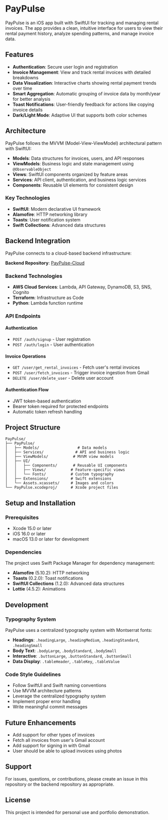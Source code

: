 # PayPulse

PayPulse is an iOS app built with SwiftUI for tracking and managing rental invoices. The app provides a clean, intuitive interface for users to view their rental payment history, analyze spending patterns, and manage invoice data.

## Features

- **Authentication**: Secure user login and registration
- **Invoice Management**: View and track rental invoices with detailed breakdowns
- **Data Visualization**: Interactive charts showing rental payment trends over time
- **Smart Aggregation**: Automatic grouping of invoice data by month/year for better analysis
- **Toast Notifications**: User-friendly feedback for actions like copying invoice details
- **Dark/Light Mode**: Adaptive UI that supports both color schemes

## Architecture

PayPulse follows the MVVM (Model-View-ViewModel) architectural pattern with SwiftUI:

- **Models**: Data structures for invoices, users, and API responses
- **ViewModels**: Business logic and state management using `@ObservableObject`
- **Views**: SwiftUI components organized by feature areas
- **Services**: API client, authentication, and business logic services
- **Components**: Reusable UI elements for consistent design

### Key Technologies

- **SwiftUI**: Modern declarative UI framework
- **Alamofire**: HTTP networking library
- **Toasts**: User notification system
- **Swift Collections**: Advanced data structures

## Backend Integration

PayPulse connects to a cloud-based backend infrastructure:

**Backend Repository**: [PayPulse-Cloud](https://github.com/azfar-imtiaz/PayPulse-Cloud)

### Backend Technologies
- **AWS Cloud Services**: Lambda, API Gateway, DynamoDB, S3, SNS, Cognito
- **Terraform**: Infrastructure as Code
- **Python**: Lambda function runtime

### API Endpoints

#### Authentication
- `POST /auth/signup` - User registration
- `POST /auth/login` - User authentication

#### Invoice Operations
- `GET /user/get_rental_invoices` - Fetch user's rental invoices
- `POST /user/fetch_invoices` - Trigger invoice ingestion from Gmail
- `DELETE /user/delete_user` - Delete user account

#### Authentication Flow
- JWT token-based authentication
- Bearer token required for protected endpoints
- Automatic token refresh handling

## Project Structure

```
PayPulse/
├── PayPulse/
│   ├── Models/                 # Data models
│   ├── Services/              # API and business logic
│   ├── ViewModels/           # MVVM view models
│   ├── UI/
│   │   ├── Components/       # Reusable UI components
│   │   ├── Views/           # Feature-specific views
│   │   └── Fonts/           # Custom typography
│   ├── Extensions/          # Swift extensions
│   └── Assets.xcassets/     # Images and colors
└── PayPulse.xcodeproj/      # Xcode project files
```

## Setup and Installation

### Prerequisites

- Xcode 15.0 or later
- iOS 16.0 or later
- macOS 13.0 or later for development

### Dependencies

The project uses Swift Package Manager for dependency management:

- **Alamofire** (5.10.2): HTTP networking
- **Toasts** (0.2.0): Toast notifications
- **SwiftUI Collections** (1.2.0): Advanced data structures
- **Lottie** (4.5.2): Animations

## Development

### Typography System

PayPulse uses a centralized typography system with Montserrat fonts:

- **Headings**: `.headingLarge`, `.headingMedium`, `.headingStandard`, `.headingSmall`
- **Body Text**: `.bodyLarge`, `.bodyStandard`, `.bodySmall`
- **Interactive**: `.buttonLarge`, `.buttonStandard`, `.buttonSmall`
- **Data Display**: `.tableHeader`, `.tableKey`, `.tableValue`

### Code Style Guidelines

- Follow SwiftUI and Swift naming conventions
- Use MVVM architecture patterns
- Leverage the centralized typography system
- Implement proper error handling
- Write meaningful commit messages

## Future Enhancements

- Add support for other types of invoices
- Fetch all invoices from user's Gmail account
- Add support for signing in with Gmail
- User should be able to upload invoices using photos

## Support

For issues, questions, or contributions, please create an issue in this repository or the backend repository as appropriate.

## License

This project is intended for personal use and portfolio demonstration.
